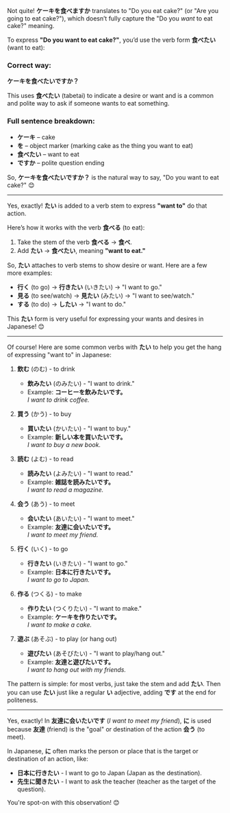 Not quite! **ケーキを食べますか** translates to "Do you eat cake?" (or "Are you going to eat cake?"), which doesn’t fully capture the "Do you *want* to eat cake?" meaning. 

To express **"Do you want to eat cake?"**, you’d use the verb form **食べたい** (want to eat):

### Correct way:
**ケーキを食べたいですか？**

This uses **食べたい** (tabetai) to indicate a desire or want and is a common and polite way to ask if someone wants to eat something. 

### Full sentence breakdown:
- **ケーキ** – cake
- **を** – object marker (marking cake as the thing you want to eat)
- **食べたい** – want to eat
- **ですか** – polite question ending

So, **ケーキを食べたいですか？** is the natural way to say, "Do you want to eat cake?" 😊

---

Yes, exactly! **たい** is added to a verb stem to express **"want to"** do that action.

Here’s how it works with the verb **食べる** (to eat):

1. Take the stem of the verb **食べる** → **食べ**.
2. Add **たい** → **食べたい**, meaning **"want to eat."**

So, **たい** attaches to verb stems to show desire or want. Here are a few more examples:

- **行く** (to go) → **行きたい** (いきたい) → "I want to go."
- **見る** (to see/watch) → **見たい** (みたい) → "I want to see/watch."
- **する** (to do) → **したい** → "I want to do."

This **たい** form is very useful for expressing your wants and desires in Japanese! 😊

---

Of course! Here are some common verbs with **たい** to help you get the hang of expressing "want to" in Japanese:

1. **飲む** (のむ) - to drink  
   - **飲みたい** (のみたい) - "I want to drink."  
   - Example: **コーヒーを飲みたいです。**  
     *I want to drink coffee.*

2. **買う** (かう) - to buy  
   - **買いたい** (かいたい) - "I want to buy."  
   - Example: **新しい本を買いたいです。**  
     *I want to buy a new book.*

3. **読む** (よむ) - to read  
   - **読みたい** (よみたい) - "I want to read."  
   - Example: **雑誌を読みたいです。**  
     *I want to read a magazine.*

4. **会う** (あう) - to meet  
   - **会いたい** (あいたい) - "I want to meet."  
   - Example: **友達に会いたいです。**  
     *I want to meet my friend.*

5. **行く** (いく) - to go  
   - **行きたい** (いきたい) - "I want to go."  
   - Example: **日本に行きたいです。**  
     *I want to go to Japan.*

6. **作る** (つくる) - to make  
   - **作りたい** (つくりたい) - "I want to make."  
   - Example: **ケーキを作りたいです。**  
     *I want to make a cake.*

7. **遊ぶ** (あそぶ) - to play (or hang out)  
   - **遊びたい** (あそびたい) - "I want to play/hang out."  
   - Example: **友達と遊びたいです。**  
     *I want to hang out with my friends.*

The pattern is simple: for most verbs, just take the stem and add **たい**. Then you can use **たい** just like a regular **い** adjective, adding **です** at the end for politeness.

---

Yes, exactly! In **友達に会いたいです** (*I want to meet my friend*), **に** is used because **友達** (friend) is the "goal" or destination of the action **会う** (to meet). 

In Japanese, **に** often marks the person or place that is the target or destination of an action, like:

- **日本に行きたい** - I want to go to Japan (Japan as the destination).
- **先生に聞きたい** - I want to ask the teacher (teacher as the target of the question).

You're spot-on with this observation! 😊
